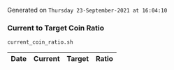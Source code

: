 Generated on `Thursday 23-September-2021 at 16:04:10`

### Current to Target Coin Ratio
`current_coin_ratio.sh`

Date|Current|Target|Ratio
---|---|---|---
